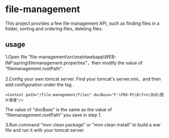 # file-management
This project provides a few file management API, such as finding files in a folder, sorting and ordering files, deleting files. 

## usage
1.Open file "file-management\src\main\webapp\WEB-INF\spring\filemanagement.properties"，then modify the value of "filemanagement.rootPath".

2.Config your own tomcat server. Find your tomcat's server.xml，and then add configuration under the tag <Host>.
```
<Context path="/file-management/files" docBase="F:\FRO-PC\D\fro\测试\图片管理"/>
```
  The value of "docBase" is the same as the value of "filemanagement.rootPath" you save in step 1.
  
3.Run command "mvn clean package" or "mvn clean install" to build a war file and run it with your tomcat server.
